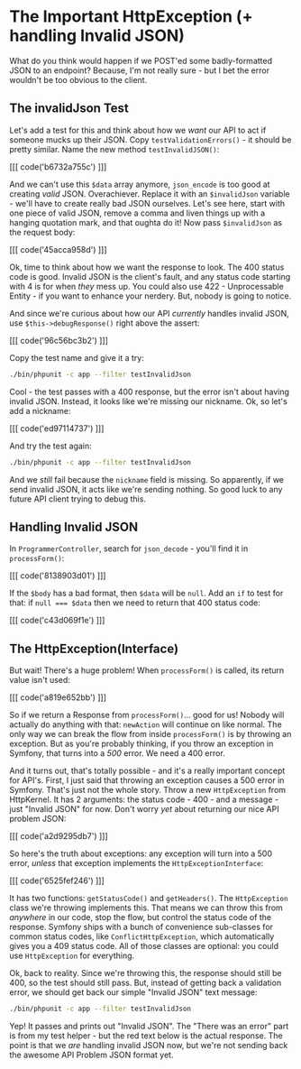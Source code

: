 # The Important HttpException (+ handling Invalid JSON)

What do you think would happen if we POST'ed some badly-formatted JSON to an endpoint?
Because, I'm not really sure - but I bet the error wouldn't be too obvious to the
client.

## The invalidJson Test

Let's add a test for this and think about how we *want* our API to act if someone
mucks up their JSON. Copy `testValidationErrors()` - it should be pretty similar.
Name the new method `testInvalidJSON()`:

[[[ code('b6732a755c') ]]]

And we can't use this `$data` array anymore, `json_encode` is too good at creating
*valid* JSON. Overachiever. Replace it with an `$invalidJson` variable - we'll have
to create really bad JSON ourselves. Let's see here, start with one piece of valid
JSON, remove a comma and liven things up with a hanging quotation mark, and that
oughta do it! Now pass `$invalidJson` as the request body:

[[[ code('45acca958d') ]]]

Ok, time to think about how we want the response to look. The 400 status code is
good. Invalid JSON is the client's fault, and any status code starting with 4 is
for when *they* mess up. You could also use 422 - Unprocessable Entity - if you want
to enhance your nerdery. But, nobody is going to notice.

And since we're curious about how our API *currently* handles invalid JSON, use
`$this->debugResponse()` right above the assert:

[[[ code('96c56bc3b2') ]]]

Copy the test name and give it a try:

```bash
./bin/phpunit -c app --filter testInvalidJson
```

Cool - the test passes with a 400 response, but the error isn't about having invalid
JSON. Instead, it looks like we're missing our nickname. Ok, so let's add a nickname:

[[[ code('ed97114737') ]]]

And try the test again:

```bash
./bin/phpunit -c app --filter testInvalidJson
```

And we *still* fail because the `nickname` field is missing. So apparently, if we
send invalid JSON, it acts like we're sending nothing. So good luck to any future
API client trying to debug this.

## Handling Invalid JSON

In `ProgrammerController`, search for `json_decode` - you'll find it in `processForm()`:

[[[ code('8138903d01') ]]]

If the `$body` has a bad format, then `$data` will be `null`. Add an `if` to test
for that: if `null === $data` then we need to return that 400 status code:

[[[ code('c43d069f1e') ]]]

## The HttpException(Interface)

But wait! There's a huge problem! When `processForm()` is called, its return value
isn't used:

[[[ code('a819e652bb') ]]]

So if we return a Response from `processForm()`... good for us! Nobody will actually
do anything with that: `newAction` will continue on like normal. The only way we
can break the flow from inside `processForm()` is by throwing an exception. But as
you're probably thinking, if you throw an exception in Symfony, that turns into a
*500* error. We need a 400 error.

And it turns out, that's totally possible - and it's a really important concept for API's.
First, I just said that throwing an exception causes a 500 error in Symfony.
That's just not the whole story. Throw a new `HttpException` from HttpKernel. It
has 2 arguments: the status code - 400 - and a message - just "Invalid JSON" for now.
Don't worry *yet* about returning our nice API problem JSON:

[[[ code('a2d9295db7') ]]]

So here's the truth about exceptions: any exception will turn into a 500 error, *unless*
that exception implements the `HttpExceptionInterface`:

[[[ code('6525fef246') ]]]

It has two functions: `getStatusCode()` and `getHeaders()`. The `HttpException` class
we're throwing implements this. That means we can throw this from *anywhere* in our
code, stop the flow, but control the status code of the response. Symfony ships with
a bunch of convenience sub-classes for common status codes, like `ConflictHttpException`,
which automatically gives you a 409 status code. All of those classes are optional:
you could use `HttpException` for everything.

Ok, back to reality. Since we're throwing this, the response should still be 400,
so the test should still pass. But, instead of getting back a validation error, we
should get back our simple "Invalid JSON" text message:

```bash
./bin/phpunit -c app --filter testInvalidJson
```

Yep! It passes and prints out "Invalid JSON". The "There was an error" part is from
my test helper - but the red text below is the actual response. The point is that
we *are* handling invalid JSON now, but we're not sending back the awesome API Problem
JSON format yet.
